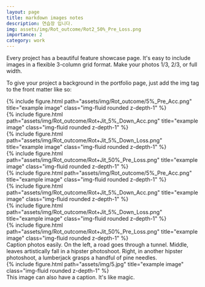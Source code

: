 ```yaml
---
layout: page
title: markdown images notes
description: 연습장 입니다.
img: assets/img/Rot_outcome/Rot2_50%_Pre_Loss.png
importance: 2
category: work
---
```




Every project has a beautiful feature showcase page.
It's easy to include images in a flexible 3-column grid format.
Make your photos 1/3, 2/3, or full width.

To give your project a background in the portfolio page, just add the img tag to the front matter like so:




<div class="row">
    <div class="col-sm mt-4 mt-md-0">
        {% include figure.html path="assets/img/Rot_outcome/5%_Pre_Acc.png" title="example image" class="img-fluid rounded z-depth-1" %}
    </div>
    <div class="col-sm mt-4 mt-md-0">
        {% include figure.html path="assets/img/Rot_outcome/Rot+Jit_5%_Down_Acc.png" title="example image" class="img-fluid rounded z-depth-1" %}
    </div>
    <div class="col-sm mt-4 mt-md-0">
        {% include figure.html path="assets/img/Rot_outcome/Rot+Jit_5%_Down_Loss.png" title="example image" class="img-fluid rounded z-depth-1" %}
    </div>
    <div class="col-sm mt-4 mt-md-0">
        {% include figure.html path="assets/img/Rot_outcome/Rot+Jit_50%_Pre_Loss.png" title="example image" class="img-fluid rounded z-depth-1" %}
    </div>
</div>

<div class="col">
    <div class="col-lg mt-4 mt-md-0">
        {% include figure.html path="assets/img/Rot_outcome/5%_Pre_Acc.png" title="example image" class="img-fluid rounded z-depth-1" %}
    </div>
    <div class="col-lg mt-4 mt-md-0">
        {% include figure.html path="assets/img/Rot_outcome/Rot+Jit_5%_Down_Acc.png" title="example image" class="img-fluid rounded z-depth-1" %}
    </div>
    <div class="col-lg mt-4 mt-md-0">
        {% include figure.html path="assets/img/Rot_outcome/Rot+Jit_5%_Down_Loss.png" title="example image" class="img-fluid rounded z-depth-1" %}
    </div>
    <div class="col-lg mt-4 mt-md-0">
        {% include figure.html path="assets/img/Rot_outcome/Rot+Jit_50%_Pre_Loss.png" title="example image" class="img-fluid rounded z-depth-1" %}
    </div>
</div>

<div class="caption">
    Caption photos easily. On the left, a road goes through a tunnel. Middle, leaves artistically fall in a hipster photoshoot. Right, in another hipster photoshoot, a lumberjack grasps a handful of pine needles.
</div>
<div class="row">
    <div class="col-sm mt-3 mt-md-0">
        {% include figure.html path="assets/img/5.jpg" title="example image" class="img-fluid rounded z-depth-1" %}
    </div>
</div>
<div class="caption">
    This image can also have a caption. It's like magic.
</div>
